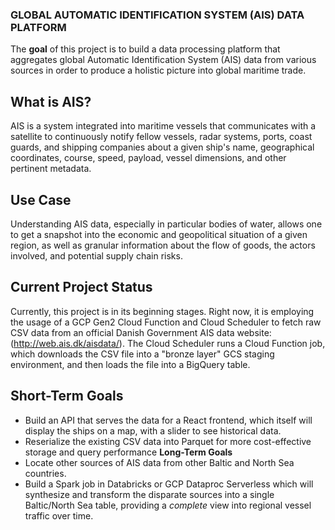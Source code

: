 ### GLOBAL AUTOMATIC IDENTIFICATION SYSTEM (AIS) DATA PLATFORM ###

The **goal** of this project is to build a data processing platform
that aggregates global Automatic Identification System (AIS) data
from various sources in order to produce a holistic picture
into global maritime trade.

## What is AIS? ##
AIS is a system integrated into maritime vessels that communicates
with a satellite to continuously notify fellow vessels, radar systems,
ports, coast guards, and shipping companies about a given ship's name,
geographical coordinates, course, speed, payload, vessel dimensions,
and other pertinent metadata.

## Use Case ##
Understanding AIS data, especially in particular bodies of water,
allows one to get a snapshot into the economic and geopolitical
situation of a given region, as well as granular information
about the flow of goods, the actors involved, and potential
supply chain risks.

## Current Project Status ##
Currently, this project is in its beginning stages. Right now, it is
employing the usage of a GCP Gen2 Cloud Function and Cloud Scheduler
to fetch raw CSV data from an official Danish Government AIS data
website: (http://web.ais.dk/aisdata/). The Cloud Scheduler runs a Cloud
Function job, which downloads the CSV file into a "bronze layer" GCS
staging environment, and then loads the file into a BigQuery table.

## Short-Term Goals ##
- Build an API that serves the data for a React frontend, which itself will
  display the ships on a map, with a slider to see historical data.
- Reserialize the existing CSV data into Parquet for more cost-effective
  storage and query performance
**Long-Term Goals**
- Locate other sources of AIS data from other Baltic and North Sea countries.
- Build a Spark job in Databricks or GCP Dataproc Serverless which will
  synthesize and transform the disparate sources into a single Baltic/North
  Sea table, providing a *complete* view into regional vessel traffic over
  time.
